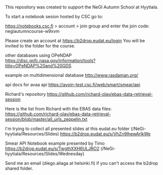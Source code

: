 
This repository was created to support the NeGI Autumn School at Hyytiala.

To start a notebook sesion hosted by CSC go to:

https://notebooks.csc.fi > account > join group 
and enter the join code:
negiautumncourse-w9xvm

Please create an account at 
https://b2drop.eudat.eu/login
You will be invited to the folder for the course. 

other databases using OPeNDAP 
https://disc.gsfc.nasa.gov/information/tools?title=OPeNDAP%20and%20GDS

example on multidimensional database
http://www.rasdaman.org/

api docs for avaa api 
https://avoin-test.csc.fi/web/smart/smear/api

Richard's repository
https://github.com/richard-olav/ebas-data-retrieval-session


Here is the list from Richard with the EBAS data files:
https://github.com/richard-olav/ebas-data-retrieval-session/blob/master/all_urls_zeppelin.txt


I'm trying to collect all presented slides at this eudat.eu folder (/NeGi-hyytiala/Resources/Slides)
https://b2drop.eudat.eu/s/VhZn9lhewArlkWe

Smear API Notebook example presented by Timo
https://b2drop.eudat.eu/s/TwgthXXH6ULJRO2 (/NeGi-hyytiala/Resources/Slides/Wednesday)

Send me an email (diego.aliaga at helsinki.fi) if you can't access the b2drop shared folder. 

